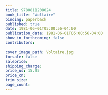 ```yaml
---
title: 9780811208024
book_title: "Voltaire"
binding: paperback
published: true
date: 1981-06-01T05:00:56-04:00
publication_date: 1981-06-01T05:00:56-04:00
show_in_forthcoming: false
contributors:

cover_image_path: Voltaire.jpg
forsale: false
saleprice:
shipping_charge:
price_us: 15.95
price_cn:
trim_size:
page_count:
---
```


